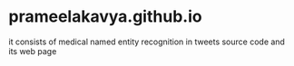 # prameelakavya.github.io
it consists of medical named entity recognition in tweets source code and its web page
